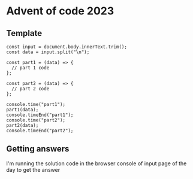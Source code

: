 # Advent of code 2023

## Template
```
const input = document.body.innerText.trim();
const data = input.split("\n");

const part1 = (data) => {
  // part 1 code
};

const part2 = (data) => {
  // part 2 code
};

console.time("part1");
part1(data);
console.timeEnd("part1");
console.time("part2");
part2(data);
console.timeEnd("part2");
```

## Getting answers
I'm running the solution code in the browser console of input page of the day to get the answer
